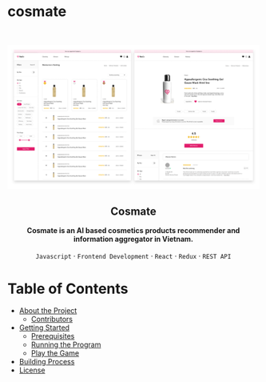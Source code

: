 # cosmate


<!-- PROJECT LOGO -->
<br />
<p align="center">
    <img src="preview.png" alt="preview">
</p>

<h2 align="center">Cosmate</h2>

<p align="center">
<strong>Cosmate is an AI based cosmetics products recommender and information aggregator in Vietnam. </strong>
<br />
<br />
<code>Javascript</code>
·
<code>Frontend Development</code>
·
<code>React</code>
·
<code>Redux</code> 
·
<code>REST API</code>
</p>


<!-- TABLE OF CONTENTS -->
# Table of Contents

* [About the Project](#about-the-project)
  * [Contributors](#contributors)
* [Getting Started](#getting-started)
  * [Prerequisites](#prerequisites)
  * [Running the Program](#running-the-program)
  * [Play the Game](#play-the-game)
* [Building Process](#building-process)
* [License](#license)
